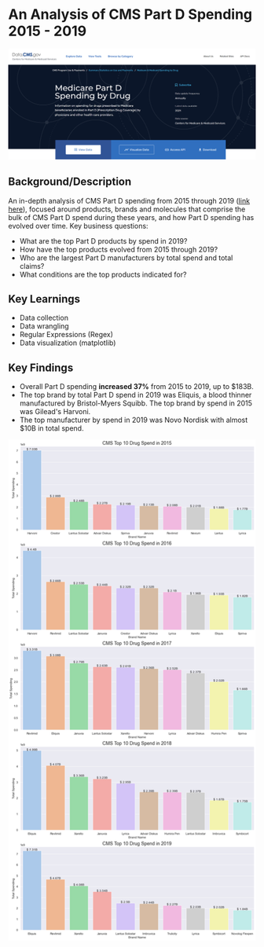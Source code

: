 # An Analysis of CMS Part D Spending 2015 - 2019

![](CMS_screenshot.png)

## Background/Description

An in-depth analysis of CMS Part D spending from 2015 through 2019 ([link here](https://data.cms.gov/summary-statistics-on-use-and-payments/medicare-medicaid-spending-by-drug/medicare-part-d-spending-by-drug)), focused around products, brands and molecules that comprise the bulk of CMS Part D spend during these years, and how Part D spending has evolved over time.
Key business questions:
* What are the top Part D products by spend in 2019?
* How have the top products evolved from 2015 through 2019?
* Who are the largest Part D manufacturers by total spend and total claims?
* What conditions are the top products indicated for?

## Key Learnings
* Data collection
* Data wrangling
* Regular Expressions (Regex)
* Data visualization (matplotlib)



## Key Findings

* Overall Part D spending **increased 37%**  from 2015 to 2019, up to $183B.
* The top brand by total Part D spend in 2019 was Eliquis, a blood thinner manufactured by Bristol-Myers Squibb.  The top brand by spend in 2015 was Gilead's Harvoni.
* The top manufacturer by spend in 2019 was Novo Nordisk with almost $10B in total spend.

![](top_drugs_by_spend.png)



